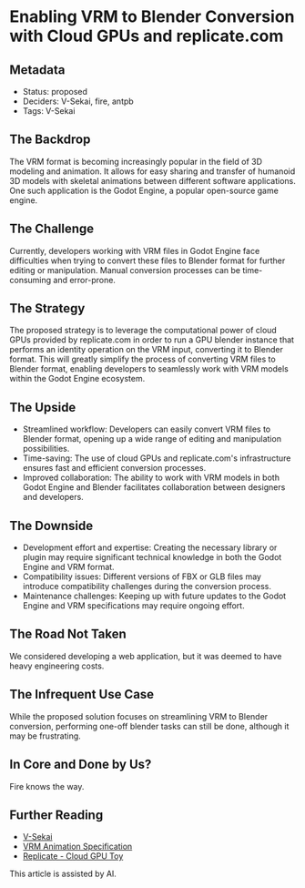 # Enabling VRM to Blender Conversion with Cloud GPUs and replicate.com

## Metadata  

- Status: proposed 
- Deciders: V-Sekai, fire, antpb
- Tags: V-Sekai

## The Backdrop  

The VRM format is becoming increasingly popular in the field of 3D modeling and animation. It allows for easy sharing and transfer of humanoid 3D models with skeletal animations between different software applications. One such application is the Godot Engine, a popular open-source game engine.

## The Challenge  

Currently, developers working with VRM files in Godot Engine face difficulties when trying to convert these files to Blender format for further editing or manipulation. Manual conversion processes can be time-consuming and error-prone. 

## The Strategy  

The proposed strategy is to leverage the computational power of cloud GPUs provided by replicate.com in order to run a GPU blender instance that performs an identity operation on the VRM input, converting it to Blender format. This will greatly simplify the process of converting VRM files to Blender format, enabling developers to seamlessly work with VRM models within the Godot Engine ecosystem.

## The Upside  

- Streamlined workflow: Developers can easily convert VRM files to Blender format, opening up a wide range of editing and manipulation possibilities.
- Time-saving: The use of cloud GPUs and replicate.com's infrastructure ensures fast and efficient conversion processes.
- Improved collaboration: The ability to work with VRM models in both Godot Engine and Blender facilitates collaboration between designers and developers.

## The Downside  

- Development effort and expertise: Creating the necessary library or plugin may require significant technical knowledge in both the Godot Engine and VRM format.
- Compatibility issues: Different versions of FBX or GLB files may introduce compatibility challenges during the conversion process.
- Maintenance challenges: Keeping up with future updates to the Godot Engine and VRM specifications may require ongoing effort.

## The Road Not Taken  
We considered developing a web application, but it was deemed to have heavy engineering costs.

## The Infrequent Use Case  

While the proposed solution focuses on streamlining VRM to Blender conversion, performing one-off blender tasks can still be done, although it may be frustrating.

## In Core and Done by Us?

Fire knows the way.

## Further Reading  
- [V-Sekai](https://v-sekai.org/)
- [VRM Animation Specification](https://github.com/vrm-c/vrm-specification/tree/master/specification/VRMC_vrm_animation-1.0)
- [Replicate - Cloud GPU Toy](https://replicate.com/fire/v-sekai.mediapipe-labeler)

This article is assisted by AI.